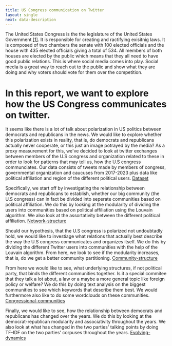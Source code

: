 ```yaml
---
title: US Congress communication on Twitter
layout: single
next: data-description
---
```



<!---  
    Background på US congress  
--->

The United States Congress is the the legislature of the United States Government [[1]](https://en.wikipedia.org/wiki/United_States_Congress). It is responsible for creating and ractifying exisitnig laws. It is composed of two chambers the senate with 100 elected officials and the house with 435 elected officials giving a total of 534. All members of both houses are elected by the public which means that they all need to have good public relations. This is where social media comes into play. Social media is a great way to reach out to the public and show what they are doing and why voters should vote for them over the competition.

<!---  
    Hvad vi gerne vil undersøge
--->

# In this report, we want to explore how the US Congress communicates on twitter.

It seems like there is a lot of talk about polarization in US politics between democrats and republicans in the news. We would like to explore whether this polarization exists in reality, that is, do democrats and republicans actually never cooperate, or this just an image potrayed by the media?
As a proxy measurement for this, we've decided to look at twitter exchanges between members of the U.S congress and organization related to these in order to look for patterns that may tell us, how the U.S congress communciates. Our data consists of tweets made by members of congress, governmental organization and caucuses from 2017-2023 plus data like political affiliation and region of the different political users. [Dataset](data-description)

Specifically, we start off by investigating the relationship between democrats and republicans to establish, whether our big community (the U.S congress) can in fact be divided into seperate communities based on political affiliation. We do this by looking at the modularity of dividing the users into communities based on political affiliation using the Louvain algorithm. We also look at the assortativity between the different political affiliation. [Network-structure](network-structure)

Should our hypothesis, that the U.S congress is polarized not undoubtadly hold, we would like to investiage what relations that actually best describe the way the U.S congress communicates and organizes itself. We do this by dividing the different Twitter users into communities with the help of the Louvain algorithm. From here, we look to see if the modularity increases, that is, do we get a better community partitioning. [Community-structure](community-structure)

From here we would like to see, what underlying structures, if not political party, that binds the different communities together. Is it a special commitee that they talk a lot about, a law or a maybe a more general topic like foreign policy or welfare? We do this by doing text analysis on the biggest communities to see which keywords that describe them best. We would furthermore also like to do some wordclouds on these communities. [Congressional-communities](congressional-communities)

Finally, we would like to see, how the relationship between democrats and republicans has changed over the years. We do this by looking at the democrat-republican modularity and associativity throughout the years. We also look at what has changed in the two parties' talking points by doing TF-IDF on the two parties' corpuses throughout the years. [Evolving-dynamics](evolving-dynamics)


<!---
Donec posuere justo at risus [efficitur convallis](#). Donec enim nibh, aliquet vel risus id, tincidunt consectetur felis. Proin porttitor odio a orci accumsan bibendum id at risus. Sed a posuere odio, ac lobortis augue. Maecenas aliquet ipsum vel libero dignissim, non aliquet justo eleifend. Fusce mollis, ante eget tincidunt imperdiet, mi ligula venenatis ex, ut pulvinar nunc ipsum tempus eros. Aliquam erat volutpat. Sed id _iaculis arcu_, sit amet varius libero. Etiam quis nisl pretium, eleifend quam nec, rutrum sapien. **Donec rutrum accumsan orci.**


## Math formula


$$ x^n + y^n = z^n $$

## Code chunk

```
import pandas as pd

df = pd.DataFrame()
```

Sed id orci ullamcorper, commodo sapien in, scelerisque nunc. Duis posuere sed nisl in gravida. Pellentesque rutrum justo ut mi tempus dignissim. Ut pulvinar quis urna ut molestie. Pellentesque nec arcu metus. Vivamus non rutrum magna. Pellentesque habitant morbi tristique senectus et netus et malesuada fames ac turpis egestas.

![](https://source.unsplash.com/random/?Copenhagen)

Phasellus viverra tellus viverra purus placerat, et lacinia mauris tristique. Nam semper venenatis lorem, nec ullamcorper tortor dignissim eget. Etiam non ipsum sed neque pharetra ullamcorper. Praesent ultrices ipsum varius dictum lacinia. Nulla placerat magna augue, volutpat rutrum nulla finibus sed. Phasellus maximus mi sit amet risus mattis, porta rhoncus elit dictum. Donec vel viverra lectus, vitae elementum arcu. Quisque quis molestie elit. Cras eget tellus vitae risus fermentum bibendum vitae ac turpis. Praesent mi eros, scelerisque sit amet sem at, hendrerit accumsan ligula.

> Lorem ipsum dolor sit amet, consectetur adipiscing elit. Nam nec mauris aliquet, convallis ligula vel, mollis est. Fusce accumsan massa vel lectus dapibus, at vehicula elit auctor.

| Column 1  | Column 2  |  Column 3 |
|---|---|---|
| 1 | 4 | 7 |
| 2 | 5 | 8 |
| 3 | 6 | 9 |

## [Explainer Notebook](explainer-notebook.html)

Aenean non augue vulputate, bibendum ligula ac, euismod arcu. Proin consequat, urna at lobortis sodales, ligula nulla molestie dolor, et interdum nulla arcu eu lacus. Aenean maximus mi vel augue blandit, quis vehicula libero egestas. In mollis nibh in turpis sodales, eget luctus sem pretium. Integer lobortis diam vel nisi laoreet, ut condimentum risus ultrices. Praesent diam risus, imperdiet at lorem in, hendrerit auctor ex.
-->